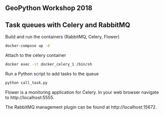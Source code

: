 ## GeoPython Workshop 2018
## Task queues with Celery and RabbitMQ

Build and run the containers (RabbitMQ, Celery, Flower)
```bash
docker-compose up -d
```

Attach to the celery container
```bash
docker exec -it docker_celery_1 /bin/sh
```

Run a Python script to add tasks to the queue
```bash
python call_task.py
```

Flower is a monitoring application for Celery. In your web browser navigate to http://localhost:5555.

The RabbitMQ management plugin can be found at http://localhost:15672.
